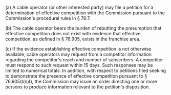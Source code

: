 (a) A cable operator (or other interested party) may file a petition for a determination of effective competition with the Commission pursuant to the Commission's procedural rules in § 76.7.

(b) The cable operator bears the burden of rebutting the presumption that effective competition does not exist with evidence that effective competition, as defined in § 76.905, exists in the franchise area.
                                    

(c) If the evidence establishing effective competition is not otherwise available, cable operators may request from a competitor information regarding the competitor's reach and number of subscribers. A competitor must respond to such request within 15 days. Such responses may be limited to numerical totals. In addition, with respect to petitions filed seeking to demonstrate the presence of effective competition pursuant to § 76.905(b)(4), the Commission may issue an order directing one or more persons to produce information relevant to the petition's disposition.

